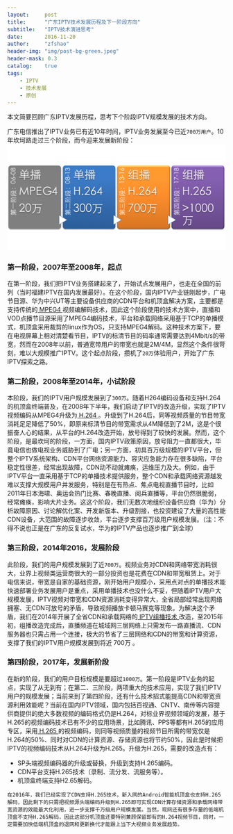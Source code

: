 ```yaml
---
layout:     post
title:      "广东IPTV技术发展历程及下一阶段方向"
subtitle:   "IPTV技术演进思考"
date:       2016-11-20
author:     "zfshao"
header-img: "img/post-bg-green.jpeg"
header-mask: 0.3
catalog:    true
tags:
    - IPTV
    - 技术发展
    - 原创
---
```


本文简要回顾广东IPTV发展历程，思考下个阶段IPTV规模发展的技术方向。

广东电信推出了IPTV业务已有近10年时间，IPTV业务发展至今已近` 700万用户 `。10年坎坷路走过三个阶段，而今迎来发展新阶段：
![4Steps](/img/IptvEnv/4Steps.png)

### 第一阶段，2007年至2008年，起点
在第一阶段，我们把IPTV业务搭建起来了，开始试点发展用户，也走在全国的前列（当时福建IPTV在国内发展最好）。在这个阶段，国内IPTV产业链刚起步，广电节目源、华为中兴UT等主要设备供应商的CDN平台和机顶盒解决方案，主要都是支持传统的[ MPEG4 ](https://en.wikipedia.org/wiki/MPEG-4)视频编解码技术，因此这个阶段使用的技术方案中，直播和VOD点播节目源采用了MPEG4编码技术，平台和承载网络采用基于TCP的单播模式，机顶盒采用裁剪的linux作为OS，只支持MPEG4解码。这种技术方案下，要在电视屏幕上相对清楚看节目，IPTV的标清节目的码率通常需要达到4Mbit/s的带宽，然而在2008年以前，普通宽带用户的带宽也就是2M/4M，显然这个条件很苛刻，难以大规模推广IPTV。这个起点阶段，攒机了` 20万 `体验用户，开始了广东IPTV探索之路。

### 第二阶段，2008年至2014年，小试阶段
本阶段，我们的IPTV用户规模发展到了` 300万 `。随着H264编码设备和支持H.264的机顶盒终端普及，在2008年下半年，我们启动了IPTV的改造升级，实现了IPTV视频编码从MPEG4升级为[ H.264 ](https://en.wikipedia.org/wiki/H.264/MPEG-4_AVC)。升级到了H.264后，同等视频质量的节目带宽消耗足足降低了50%，即原来标清节目的带宽需求从4M降低到了2M，这是个很振奋人心的结果，从平台的H.264改造开始，放号得到了较快的发展。然而，这个阶段，是最坎坷的阶段，一方面，国内IPTV政策原因，放号阻力一直都很大，毕竟电信也做电视业务威胁到了广电；另一方面，初具百万级规模的IPTV平台，但整个IPTV系统架构、CDN平台网络资源能力、容灾应急能力存在很多缺陷，平台稳定性很差，经常出现故障，CDN动不动就瘫痪，运维压力及大。例如，由于IPTV平台一直采用基于TCP的单播技术提供服务，整个CDN和承载网络资源越发难以支撑大规模用户并发服务，特别是在有热点、焦点电视直播节目时，比如2011年日本海啸、奥运会热门比赛、春晚直播、阅兵直播等，平台仍然很脆弱，经常瘫痪，影响大片业务。这这个阶段，我们无数次地组织设备供应商（华为）分析故障原因、讨论解优化案、开发新版本、升级割接，也投资建设了大量的高性能CDN设备，大范围的故障逐步收敛，平台逐步支撑百万级用户规模发展。（注：不得不说也正是在广东的反复试水，华为的IPTV产品也逐步推广到全球）

### 第三阶段，2014年2016，发展阶段
此阶段，我们的用户规模发展到了近` 700万 `。视频业务对CDN和网络带宽消耗很大，业界上视频类运营商很大的一部分投资也是花费在CDN和带宽租赁上。对于电信来说，带宽是自家的基础资源，刚开始用户规模小，采用点对点的单播技术能快速部署业务发展用户是重点，采用单播技术也没什么不妥，但随着IPTV用户大规模发展，IPTV视频对带宽和CDN资源消耗变得异常大，全省局部经常出现网络拥塞、无CDN可放号的矛盾，导致视频播放卡顿马赛克等现象。为解决这个矛盾，我们在2014年开展了全省CDN和承载网络的[ IPTV组播技术 ](https://en.wikipedia.org/wiki/Multicast)改造，至2015年初，组播改造完成后，直播频道在城域网三层网络上只需发布一路直播流、CDN服务器也只需占用一个连接，极大的节省了三层网络和CDN的带宽和计算资源，支撑了我们的IPTV用户规模发展到将近 700万 。

### 第四阶段，2017年，发展新阶段
在新的阶段，我们的用户目标规模是要超过` 1000万 `。第一阶段是IPTV业务的起点，实现了从无到有；在第二、三阶段，两项重大的技术应用，实现了我们IPTV用户的规模发展；当前来到了第四阶段，还有什么技术招式能提高CDN和带宽资源利用效能呢？当前在国内IPTV领域，国内包括百视通、CNTV、南传等内容提供商提供的绝大多数视频的编码格式仍是H.264，对标业界视频领域的发展，基于H.265的视频编码技术已有不少的应用场景，比如腾讯、PPS等都有H.265的应用专区，采用[ H.265 ](https://en.wikipedia.org/wiki/High_Efficiency_Video_Coding)的视频编码，则同等视频质量的视频节目所需的带宽仅是H.264的50%、同时对CDN的计算资源、存储资源也将节约50%，因此是时候把IPTV的视频编码技术从H.264升级为H.265。升级为H.265，需要的改造点有：

+ SP头端视频编码器的升级或替换，升级到支持H.265编码。
+ CDN平台支持H.265技术（录制、流分发、流服务等）。
+ 机顶盒终端支持H2.65解码。

`在2016年，我们已经实现了CDN支持H.265技术，新入网的Android智能机顶盒也支持H.265解码，因此剩下的只需把视频源头端编码升级到H.265即可实现CDN计算存储资源和承载网络带宽资源的效能最大化利用，进一步支撑千万级用户规模发展。当然，现网还有很多存量的低端机顶盒不支持H.265解码，因此这部分机顶盒还要特别兼顾保留即有的H.264视频节目，同时，一定需要加快低端机顶盒的退网和更新换代才能跟上当下大视频业务发展趋势。`